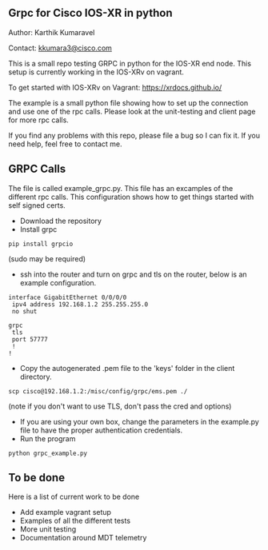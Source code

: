 Grpc for Cisco IOS-XR in python
--
Author: Karthik Kumaravel

Contact: kkumara3@cisco.com

This is a small repo testing GRPC in python for the IOS-XR end node. This setup is currently working in the IOS-XRv on vagrant.

To get started with IOS-XRv on Vagrant: https://xrdocs.github.io/

The example is a small python file showing how to set up the connection and use one of the rpc calls. Please look at the unit-testing and client page for more rpc calls.

If you find any problems with this repo, please file a bug so I can fix it. If you need help, feel free to contact me. 


GRPC Calls
--
The file is called example_grpc.py. This file has an excamples of the different rpc calls. This configuration shows how to get things started with self signed certs.

- Download the repository
- Install grpc

```
pip install grpcio
```
(sudo may be required)
- ssh into the router and turn on grpc and tls on the router, below is an example configuration.

```
interface GigabitEthernet 0/0/0/0
 ipv4 address 192.168.1.2 255.255.255.0
 no shut

grpc
 tls
 port 57777
 !
!
```

- Copy the autogenerated .pem file to the 'keys' folder in the client directory.

```
scp cisco@192.168.1.2:/misc/config/grpc/ems.pem ./
```

(note if you don't want to use TLS, don't pass the cred and options)

- If you are using your own box, change the parameters in the example.py file to have the proper authentication credentials.
- Run the program

```
python grpc_example.py
```


To be done
--
Here is a list of current work to be done
- Add example vagrant setup
- Examples of all the different tests
- More unit testing
- Documentation around MDT telemetry
